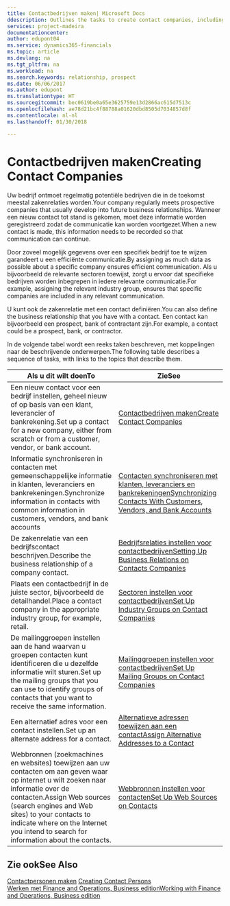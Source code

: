 ```yaml
---
title: Contactbedrijven maken| Microsoft Docs
ddescription: Outlines the tasks to create contact companies, including assigning relevant data about prospects and defining the business relationships you have with companies.
services: project-madeira
documentationcenter: 
author: edupont04
ms.service: dynamics365-financials
ms.topic: article
ms.devlang: na
ms.tgt_pltfrm: na
ms.workload: na
ms.search.keywords: relationship, prospect
ms.date: 06/06/2017
ms.author: edupont
ms.translationtype: HT
ms.sourcegitcommit: bec0619be0a65e3625759e13d2866ac615d7513c
ms.openlocfilehash: ae78d21bc4f88788a01620dbd8505d7034857d8f
ms.contentlocale: nl-nl
ms.lasthandoff: 01/30/2018

---
```

# <a name="creating-contact-companies"></a><span data-ttu-id="a4951-102">Contactbedrijven maken</span><span class="sxs-lookup"><span data-stu-id="a4951-102">Creating Contact Companies</span></span>
<span data-ttu-id="a4951-103">Uw bedrijf ontmoet regelmatig potentiële bedrijven die in de toekomst meestal zakenrelaties worden.</span><span class="sxs-lookup"><span data-stu-id="a4951-103">Your company regularly meets prospective companies that usually develop into future business relationships.</span></span> <span data-ttu-id="a4951-104">Wanneer een nieuw contact tot stand is gekomen, moet deze informatie worden geregistreerd zodat de communicatie kan worden voortgezet.</span><span class="sxs-lookup"><span data-stu-id="a4951-104">When a new contact is made, this information needs to be recorded so that communication can continue.</span></span>

<span data-ttu-id="a4951-105">Door zoveel mogelijk gegevens over een specifiek bedrijf toe te wijzen garandeert u een efficiënte communicatie.</span><span class="sxs-lookup"><span data-stu-id="a4951-105">By assigning as much data as possible about a specific company ensures efficient communication.</span></span> <span data-ttu-id="a4951-106">Als u bijvoorbeeld de relevante sectoren toewijst, zorgt u ervoor dat specifieke bedrijven worden inbegrepen in iedere relevante communicatie.</span><span class="sxs-lookup"><span data-stu-id="a4951-106">For example, assigning the relevant industry group, ensures that specific companies are included in any relevant communication.</span></span>

<span data-ttu-id="a4951-107">U kunt ook de zakenrelatie met een contact definiëren.</span><span class="sxs-lookup"><span data-stu-id="a4951-107">You can also define the business relationship that you have with a contact.</span></span> <span data-ttu-id="a4951-108">Een contact kan bijvoorbeeld een prospect, bank of contractant zijn.</span><span class="sxs-lookup"><span data-stu-id="a4951-108">For example, a contact could be a prospect, bank, or contractor.</span></span>

<span data-ttu-id="a4951-109">In de volgende tabel wordt een reeks taken beschreven, met koppelingen naar de beschrijvende onderwerpen.</span><span class="sxs-lookup"><span data-stu-id="a4951-109">The following table describes a sequence of tasks, with links to the topics that describe them.</span></span>

| <span data-ttu-id="a4951-110">Als u dit wilt doen</span><span class="sxs-lookup"><span data-stu-id="a4951-110">To</span></span> | <span data-ttu-id="a4951-111">Zie</span><span class="sxs-lookup"><span data-stu-id="a4951-111">See</span></span> |
| --- | --- |
| <span data-ttu-id="a4951-112">Een nieuw contact voor een bedrijf instellen, geheel nieuw of op basis van een klant, leverancier of bankrekening.</span><span class="sxs-lookup"><span data-stu-id="a4951-112">Set up a contact for a new company, either from scratch or from a customer, vendor, or bank account.</span></span> |[<span data-ttu-id="a4951-113">Contactbedrijven maken</span><span class="sxs-lookup"><span data-stu-id="a4951-113">Create Contact Companies</span></span>](marketing-how-create-contact-companies.md) |
| <span data-ttu-id="a4951-114">Informatie synchroniseren in contacten met gemeenschappelijke informatie in klanten, leveranciers en bankrekeningen.</span><span class="sxs-lookup"><span data-stu-id="a4951-114">Synchronize information in contacts with common information in customers, vendors, and bank accounts</span></span> |[<span data-ttu-id="a4951-115">Contacten synchroniseren met klanten, leveranciers en bankrekeningen</span><span class="sxs-lookup"><span data-stu-id="a4951-115">Synchronizing Contacts With Customers, Vendors, and Bank Accounts</span></span>](marketing-synchronize-contacts-customers-vendors-bank-accounts.md) |
| <span data-ttu-id="a4951-116">De zakenrelatie van een bedrijfscontact beschrijven.</span><span class="sxs-lookup"><span data-stu-id="a4951-116">Describe the business relationship of a company contact.</span></span> |[<span data-ttu-id="a4951-117">Bedrijfsrelaties instellen voor contactbedrijven</span><span class="sxs-lookup"><span data-stu-id="a4951-117">Setting Up Business Relations on Contacts Companies</span></span>](marketing-business-relations.md) |
| <span data-ttu-id="a4951-118">Plaats een contactbedrijf in de juiste sector, bijvoorbeeld de detailhandel.</span><span class="sxs-lookup"><span data-stu-id="a4951-118">Place a contact company in the appropriate industry group, for example, retail.</span></span> |[<span data-ttu-id="a4951-119">Sectoren instellen voor contactbedrijven</span><span class="sxs-lookup"><span data-stu-id="a4951-119">Set Up Industry Groups on Contact Companies</span></span>](marketing-industry-groups.md) |
| <span data-ttu-id="a4951-120">De mailinggroepen instellen aan de hand waarvan u groepen contacten kunt identificeren die u dezelfde informatie wilt sturen.</span><span class="sxs-lookup"><span data-stu-id="a4951-120">Set up the mailing groups that you can use to identify groups of contacts that you want to receive the same information.</span></span> |[<span data-ttu-id="a4951-121">Mailinggroepen instellen voor contactbedrijven</span><span class="sxs-lookup"><span data-stu-id="a4951-121">Set Up Mailing Groups on Contact Companies</span></span>](marketing-mailing-groups.md) |
| <span data-ttu-id="a4951-122">Een alternatief adres voor een contact instellen.</span><span class="sxs-lookup"><span data-stu-id="a4951-122">Set up an alternate address for a contact.</span></span> |[<span data-ttu-id="a4951-123">Alternatieve adressen toewijzen aan een contact</span><span class="sxs-lookup"><span data-stu-id="a4951-123">Assign Alternative Addresses to a Contact</span></span>](marketing-how-assign-alternate-address.md) |
| <span data-ttu-id="a4951-124">Webbronnen (zoekmachines en websites) toewijzen aan uw contacten om aan geven waar op internet u wilt zoeken naar informatie over de contacten.</span><span class="sxs-lookup"><span data-stu-id="a4951-124">Assign Web sources (search engines and Web sites) to your contacts to indicate where on the Internet you intend to search for information about the contacts.</span></span> |[<span data-ttu-id="a4951-125">Webbronnen instellen voor contacten</span><span class="sxs-lookup"><span data-stu-id="a4951-125">Set Up Web Sources on Contacts</span></span>](marketing-web-sources.md) |

## <a name="see-also"></a><span data-ttu-id="a4951-126">Zie ook</span><span class="sxs-lookup"><span data-stu-id="a4951-126">See Also</span></span>
<span data-ttu-id="a4951-127">[Contactpersonen maken](marketing-create-contact-persons.md) </span><span class="sxs-lookup"><span data-stu-id="a4951-127">[Creating Contact Persons](marketing-create-contact-persons.md) </span></span>  
[<span data-ttu-id="a4951-128">Werken met Finance and Operations, Business edition</span><span class="sxs-lookup"><span data-stu-id="a4951-128">Working with Finance and Operations, Business edition</span></span>](ui-work-product.md)

